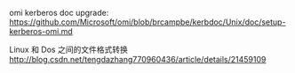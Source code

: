 omi kerberos doc upgrade: https://github.com/Microsoft/omi/blob/brcampbe/kerbdoc/Unix/doc/setup-kerberos-omi.md

Linux 和 Dos 之间的文件格式转换  http://blog.csdn.net/tengdazhang770960436/article/details/21459109
